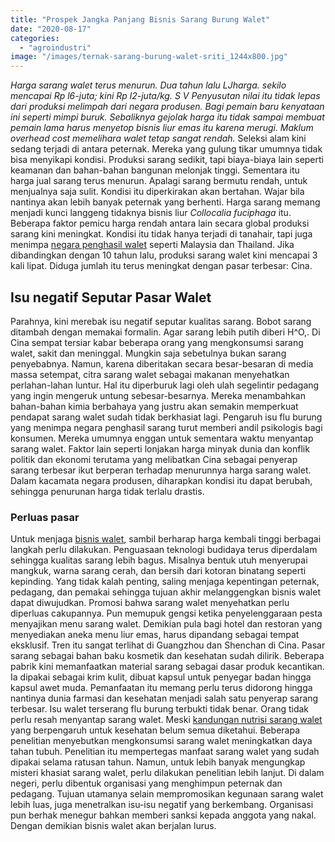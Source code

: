 ```yaml
---
title: "Prospek Jangka Panjang Bisnis Sarang Burung Walet"
date: "2020-08-17"
categories: 
  - "agroindustri"
image: "/images/ternak-sarang-burung-walet-sriti_1244x800.jpg"
---
```


_Harga sarang walet terus menurun. Dua tahun lalu LJharga. sekilo mencapai Rp l6-juta; kini Rp l2-juta/kg. S V Penyusutan nilai itu tidak lepas dari produksi melimpah dari negara produsen. Bagi pemain baru kenyataan ini seperti mimpi buruk. Sebaliknya gejolak harga itu tidak sampai membuat pemain lama harus menyetop bisnis liur emas itu karena merugi. Maklum overhead cost memelihara walet tetap sangat rendah._ Seleksi alam kini sedang terjadi di antara peternak. Mereka yang gulung tikar umumnya tidak bisa menyikapi kondisi. Produksi sarang sedikit, tapi biaya-biaya lain seperti keamanan dan bahan-bahan bangunan melonjak tinggi. Sementara itu harga jual sarang terus menurun. Apalagi sarang bermutu rendah, untuk menjualnya saja sulit. Kondisi itu diperkirakan akan bertahan. Wajar bila nantinya akan lebih banyak peternak yang berhenti. Harga sarang memang menjadi kunci langgeng tidaknya bisnis liur _Collocalia fuciphaga_ itu. Beberapa faktor pemicu harga rendah antara lain secara global produksi sarang kini meningkat. Kondisi itu tidak hanya terjadi di tanahair, tapi juga menimpa [negara penghasil walet](http://localhost/mitra/potensi-bisnis-sarang-walet-di-negri.html) seperti Malaysia dan Thailand. Jika dibandingkan dengan 10 tahun lalu, produksi sarang walet kini mencapai 3 kali lipat. Diduga jumlah itu terus meningkat dengan pasar terbesar: Cina.

## Isu negatif Seputar Pasar Walet

Parahnya, kini merebak isu negatif seputar kualitas sarang. Bobot sarang ditambah dengan memakai formalin. Agar sarang lebih putih diberi H^O,. Di Cina sempat tersiar kabar beberapa orang yang mengkonsumsi sarang walet, sakit dan meninggal. Mungkin saja sebetulnya bukan sarang penyebabnya. Namun, karena diberitakan secara besar-besaran di media massa setempat, citra sarang walet sebagai makanan menyehatkan perlahan-lahan luntur. Hal itu diperburuk lagi oleh ulah segelintir pedagang yang ingin mengeruk untung sebesar-besarnya. Mereka menambahkan bahan-bahan kimia berbahaya yang justru akan semakin memperkuat pendapat sarang walet sudah tidak berkhasiat lagi. Pengaruh isu flu burung yang menimpa negara penghasil sarang turut memberi andil psikologis bagi konsumen. Mereka umumnya enggan untuk sementara waktu menyantap sarang walet. Faktor lain seperti lonjakan harga minyak dunia dan konflik politik dan ekonomi terutama yang melibatkan Cina sebagai penyerap sarang terbesar ikut berperan terhadap menurunnya harga sarang walet. Dalam kacamata negara produsen, diharapkan kondisi itu dapat berubah, sehingga penurunan harga tidak terlalu drastis.

### Perluas pasar

Untuk menjaga [bisnis walet](http://localhost/mitra/budidaya-sarang-walet-bisa-diternakan.html), sambil berharap harga kembali tinggi berbagai langkah perlu dilakukan. Penguasaan teknologi budidaya terus diperdalam sehingga kualitas sarang lebih bagus. Misalnya bentuk utuh menyerupai mangkuk, warna sarang cerah, dan bersih dari kotoran binatang seperti kepinding. Yang tidak kalah penting, saling menjaga kepentingan peternak, pedagang, dan pemakai sehingga tujuan akhir melanggengkan bisnis walet dapat diwujudkan. Promosi bahwa sarang walet menyehatkan perlu diperluas cakupannya. Pun memupuk gengsi ketika penyelenggaraan pesta menyajikan menu sarang walet. Demikian pula bagi hotel dan restoran yang menyediakan aneka menu liur emas, harus dipandang sebagai tempat eksklusif. Tren itu sangat terlihat di Guangzhou dan Shenchan di Cina. Pasar sarang sebagai bahan baku kosmetik dan kesehatan sudah dilirik. Beberapa pabrik kini memanfaatkan material sarang sebagai dasar produk kecantikan. Ia dipakai sebagai krim kulit, dibuat kapsul untuk penyegar badan hingga kapsul awet muda. Pemanfaatan itu memang perlu terus didorong hingga nantinya dunia farmasi dan kesehatan menjadi salah satu penyerap sarang terbesar. Isu walet terserang flu burung terbukti tidak benar. Orang tidak perlu resah menyantap sarang walet. Meski [kandungan nutrisi sarang walet](http://localhost/mitra/cantik-dan-sehat-berkat-liur-walet.html) yang berpengaruh untuk kesehatan belum semua diketahui. Beberapa penelitian menyebutkan mengkonsumsi sarang walet meningkatkan daya tahan tubuh. Penelitian itu mempertegas manfaat sarang walet yang sudah dipakai selama ratusan tahun. Namun, untuk lebih banyak mengungkap misteri khasiat sarang walet, perlu dilakukan penelitian lebih lanjut. Di dalam negeri, perlu dibentuk organisasi yang menghimpun peternak dan pedagang. Tujuan utamanya selain mempromosikan kegunaan sarang walet lebih luas, juga menetralkan isu-isu negatif yang berkembang. Organisasi pun berhak menegur bahkan memberi sanksi kepada anggota yang nakal. Dengan demikian bisnis walet akan berjalan lurus.
